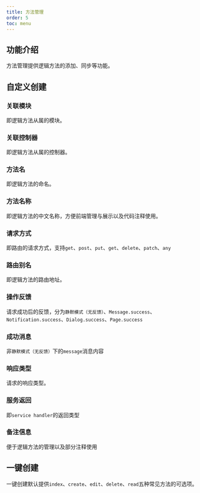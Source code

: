 ```yaml
---
title: 方法管理
order: 5
toc: menu
---
```


## 功能介绍

方法管理提供逻辑方法的添加、同步等功能。

## 自定义创建

### 关联模块

即逻辑方法从属的模块。

### 关联控制器

即逻辑方法从属的控制器。

### 方法名

即逻辑方法的命名。

### 方法名称

即逻辑方法的中文名称，方便前端管理与展示以及代码注释使用。

### 请求方式

即路由的请求方式，支持`get`、`post`、`put`、`get`、`delete`、`patch`、`any`

### 路由别名

即逻辑方法的路由地址。

### 操作反馈

请求成功后的反馈，分为`静默模式（无反馈）`、`Message.success`、`Notification.success`、`Dialog.success`、`Page.success`

### 成功消息

非`静默模式（无反馈）`下的`message`消息内容

### 响应类型

请求的响应类型。

### 服务返回

即`service handler`的返回类型

### 备注信息

便于逻辑方法的管理以及部分注释使用

## 一键创建

一键创建默认提供`index`、`create`、`edit`、`delete`、`read`五种常见方法的可选项。
